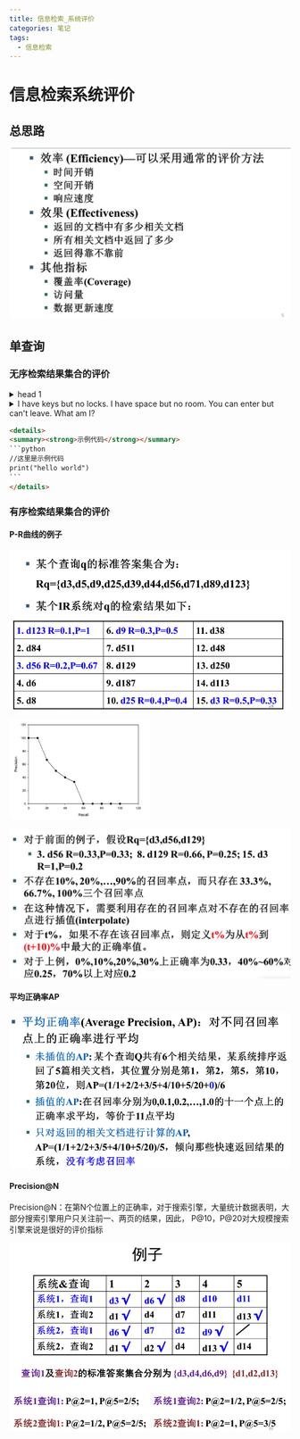 ```yaml
---
title: 信息检索_系统评价
categories: 笔记
tags:
  - 信息检索
---
```

# 信息检索系统评价

## 总思路

![image-20221102140305383](https://raw.githubusercontent.com/Lunaticsky-tql/blog_article_resources/main/%E4%BF%A1%E6%81%AF%E6%A3%80%E7%B4%A2_%E7%B3%BB%E7%BB%9F%E8%AF%84%E4%BB%B7/20221102181425241957_651_image-20221102140305383.png)

## 单查询

### 无序检索结果集合的评价


<details>
<summary>head 1</summary>
查准率，查全率等概念在机器学习模型评价中已有较多阐述。
查准率 (Precision) : $P=\frac{T P}{T P+F P}$ 。预测正确的正例数据占预测为正例数据的比例。
召回率 (Recall) : $R=\frac{TP }{TP+FN}$ 。预测为正例的数据占实际为正例数据的比例。

F1值 (F1 score) :
$$
F1=\frac{2}{\frac{1}{P}+\frac{1}{R}}=\frac{2 * P * R}{P+R}\nonumber
$$
</details>


<details>
    <summary>I have keys but no locks. I have space but no room. You can enter but can't leave. What am I?</summary>
    A keyboard.
</details>


~~~html
<details>
<summary><strong>示例代码</strong></summary> 
```python
//这里是示例代码
print("hello world")
```
</details>
~~~

### 有序检索结果集合的评价

#### P-R曲线的例子

![image-20221102141151261](https://raw.githubusercontent.com/Lunaticsky-tql/blog_article_resources/main/%E4%BF%A1%E6%81%AF%E6%A3%80%E7%B4%A2_%E7%B3%BB%E7%BB%9F%E8%AF%84%E4%BB%B7/20221102181427482098_652_image-20221102141151261.png)

<img src="https://raw.githubusercontent.com/Lunaticsky-tql/blog_article_resources/main/%E4%BF%A1%E6%81%AF%E6%A3%80%E7%B4%A2_%E7%B3%BB%E7%BB%9F%E8%AF%84%E4%BB%B7/20221102181431710114_302_image-20221102141322869.png" alt="image-20221102141322869" width="50%" height="50%" />

![image-20221102142019252](https://raw.githubusercontent.com/Lunaticsky-tql/blog_article_resources/main/%E4%BF%A1%E6%81%AF%E6%A3%80%E7%B4%A2_%E7%B3%BB%E7%BB%9F%E8%AF%84%E4%BB%B7/20221102181432975281_362_image-20221102142019252.png)

#### 平均正确率AP

![image-20221102142247895](https://raw.githubusercontent.com/Lunaticsky-tql/blog_article_resources/main/%E4%BF%A1%E6%81%AF%E6%A3%80%E7%B4%A2_%E7%B3%BB%E7%BB%9F%E8%AF%84%E4%BB%B7/20221102181435795246_414_image-20221102142247895.png)

#### Precision@N

Precision@N：在第N个位置上的正确率，对于搜索引擎，大量统计数据表明，大部分搜索引擎用户只关注前一、两页的结果，因此， P@10，P@20对大规模搜索引擎来说是很好的评价指标

![image-20221102142715051](https://raw.githubusercontent.com/Lunaticsky-tql/blog_article_resources/main/%E4%BF%A1%E6%81%AF%E6%A3%80%E7%B4%A2_%E7%B3%BB%E7%BB%9F%E8%AF%84%E4%BB%B7/20221102181437971719_189_image-20221102142715051.png)

